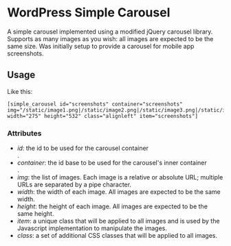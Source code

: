 # WordPress Simple Carousel

A simple carousel implemented using a modified jQuery carousel library. Supports as many images as you wish: all images are expected to be the same size. Was initially setup to provide a carousel for mobile app screenshots.

## Usage

Like this:

    [simple_carousel id="screenshots" container="screenshots" img="/static/image1.png|/static/image2.png|/static/image3.png|/static/image4.png|/static/image5.png" width="275" height="532" class="alignleft" item="screenshots"]

### Attributes
- *id*: the id to be used for the carousel container <div>.
- *container*: the id base to be used for the carousel's inner container <div>.
- *img*: the list of images. Each image is a relative or absolute URL; multiple URLs are separated by a pipe character.
- *width*: the width of each image. All images are expected to be the same width.
- *height*: the height of each image. All images are expected to be the same height.
- *item*: a unique class that will be applied to all images and is used by the Javascript implementation to manipulate the images.
- *class*: a set of additional CSS classes that will be applied to all images.

